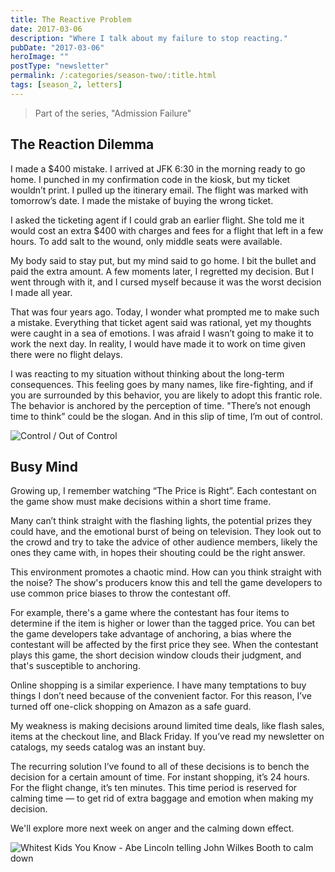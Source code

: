 ```yaml
---
title: The Reactive Problem
date: 2017-03-06
description: "Where I talk about my failure to stop reacting."
pubDate: "2017-03-06"
heroImage: ""
postType: "newsletter"
permalink: /:categories/season-two/:title.html
tags: [season_2, letters]
---
```


> Part of the series, "Admission Failure"

## The Reaction Dilemma

I made a $400 mistake. I arrived at JFK 6:30 in the morning ready to go home. I punched in my confirmation code in the kiosk, but my ticket wouldn’t print. I pulled up the itinerary email. The flight was marked with tomorrow’s date. I made the mistake of buying the wrong ticket.

I asked the ticketing agent if I could grab an earlier flight. She told me it would cost an extra $400 with charges and fees for a flight that left in a few hours. To add salt to the wound, only middle seats were available.

My body said to stay put, but my mind said to go home. I bit the bullet and paid the extra amount. A few moments later, I regretted my decision. But I went through with it, and I cursed myself because it was the worst decision I made all year.

That was four years ago. Today, I wonder what prompted me to make such a mistake. Everything that ticket agent said was rational, yet my thoughts were caught in a sea of emotions. I was afraid I wasn’t going to make it to work the next day. In reality, I would have made it to work on time given there were no flight delays.

I was reacting to my situation without thinking about the long-term consequences. This feeling goes by many names, like fire-fighting, and if you are surrounded by this behavior, you are likely to adopt this frantic role. The behavior is anchored by the perception of time. "There’s not enough time to think” could be the slogan. And in this slip of time, I’m out of control.

![Control / Out of Control](https://gallery.tinyletterapp.com/b7acb1dd09358f1ed19f16a562a005fc08d42511/images/ed57a81a-68b6-42ec-88db-223b6a770e6e.jpg)

## Busy Mind

Growing up, I remember watching “The Price is Right”. Each contestant on the game show must make decisions within a short time frame.

Many can’t think straight with the flashing lights, the potential prizes they could have, and the emotional burst of being on television. They look out to the crowd and try to take the advice of other audience members, likely the ones they came with, in hopes their shouting could be the right answer.

This environment promotes a chaotic mind. How can you think straight with the noise? The show's producers know this and tell the game developers to use common price biases to throw the contestant off.

For example, there's a game where the contestant has four items to determine if the item is higher or lower than the tagged price. You can bet the game developers take advantage of anchoring, a bias where the contestant will be affected by the first price they see. When the contestant plays this game, the short decision window clouds their judgment, and that's susceptible to anchoring.

Online shopping is a similar experience. I have many temptations to buy things I don’t need because of the convenient factor. For this reason, I’ve turned off one-click shopping on Amazon as a safe guard.

My weakness is making decisions around limited time deals, like flash sales, items at the checkout line, and Black Friday. If you’ve read my newsletter on catalogs, my seeds catalog was an instant buy.

The recurring solution I’ve found to all of these decisions is to bench the decision for a certain amount of time. For instant shopping, it’s 24 hours. For the flight change, it’s ten minutes. This time period is reserved for calming time — to get rid of extra baggage and emotion when making my decision.

We'll explore more next week on anger and the calming down effect.

![Whitest Kids You Know - Abe Lincoln telling John Wilkes Booth to calm down](https://gallery.tinyletterapp.com/b7acb1dd09358f1ed19f16a562a005fc08d42511/images/828e848b-5dd4-430a-ba2a-3eaebea4bdc5.gif)
